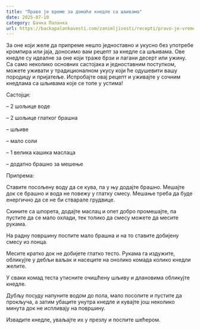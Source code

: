 ```yaml
---
title: "Право је време за домаће кнедле са шљивама"
date: 2025-07-10
category: Бачка Паланка
url: https://backapalankavesti.com/zanimljivosti/recepti/pravo-je-vreme-za-domace-knedle-sa-sljivama2hjkgbuj/
---
```


За оне који желе да припреме нешто једноставно и укусно без употребе кромпира или јаја, доносимо вам рецепт за кнедле са шљивама. Ове кнедле су идеалне за оне који траже брзи и лагани десерт или ужину. Са само неколико основних састојака и једноставним поступком, можете уживати у традиционалном укусу који ће одушевити вашу породицу и пријатеље. Испробајте овај рецепт и уживајте у сочним кнедлама са шљивама које се топе у устима!

Састојци:

– 2 шољице воде

– 2 шољице глатког брашна

– шљиве

– мало соли

– 1 велика кашика маслаца

– додатно брашно за мешење

Припрема:

Ставите посољену воду да се кува, па у њу додајте брашно. Мешајте док се брашно и вода не повежу у глатку смесу. Мешање треба да буде енергично да се не би стварале грудвице.

Скините са шпорета, додајте маслац и опет добро промешајте, па пустите да се мало охлади, тек толико да смесу можете да месите рукама.

На радну површину поспите мало брашна и на то ставите добијену смесу из лонца.

Месите кратко док не добијете глатко тесто. Рукама га издужите, обликујте у дебљи ваљак и насеците на онолико комада колико кнедли желите.

У сваки комад теста утисните очишћену шљиву и длановима обликујте кнедле.

Дубљу посуду напуните водом до пола, мало посолите и пустите да прокључа, а затим убаците унутра кнедле и кувајте још неколико минута док не испливају на површину.

Извадите кнедле, уваљајте их у презлу и поспите шећером.
